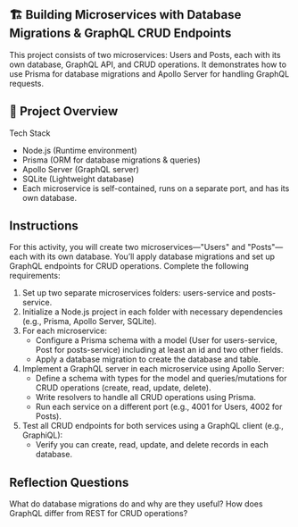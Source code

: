 ## 🏗️ Building Microservices with Database Migrations & GraphQL CRUD Endpoints
This project consists of two microservices: Users and Posts, each with its own database, GraphQL API, and CRUD operations. It demonstrates how to use Prisma for database migrations and Apollo Server for handling GraphQL requests.

## 📌 Project Overview
Tech Stack
- Node.js (Runtime environment)
- Prisma (ORM for database migrations & queries)
- Apollo Server (GraphQL server)
- SQLite (Lightweight database)
- Each microservice is self-contained, runs on a separate port, and has its own database.

## Instructions
For this activity, you will create two microservices—"Users" and "Posts"—each with its own database. You’ll apply database migrations and set up GraphQL endpoints for CRUD operations. Complete the following requirements:

1. Set up two separate microservices folders: users-service and posts-service.
2. Initialize a Node.js project in each folder with necessary dependencies (e.g., Prisma, Apollo Server, SQLite).
3. For each microservice:
     - Configure a Prisma schema with a model (User for users-service, Post for posts-service) including at least an id and two other fields.
     - Apply a database migration to create the database and table.
4. Implement a GraphQL server in each microservice using Apollo Server:
    - Define a schema with types for the model and queries/mutations for CRUD operations (create, read, update, delete).
    - Write resolvers to handle all CRUD operations using Prisma.
    - Run each service on a different port (e.g., 4001 for Users, 4002 for Posts).
5. Test all CRUD endpoints for both services using a GraphQL client (e.g., GraphiQL):
    - Verify you can create, read, update, and delete records in each database.
   
## Reflection Questions
What do database migrations do and why are they useful?
How does GraphQL differ from REST for CRUD operations?

